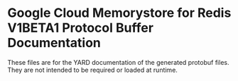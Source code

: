 # Google Cloud Memorystore for Redis V1BETA1 Protocol Buffer Documentation

These files are for the YARD documentation of the generated protobuf files.
They are not intended to be required or loaded at runtime.
